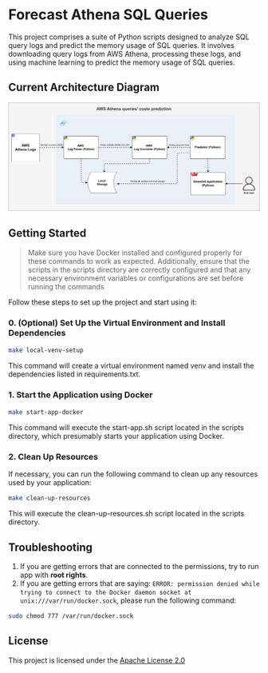 # Forecast Athena SQL Queries

This project comprises a suite of Python scripts designed to analyze SQL query logs and predict the memory usage of SQL queries. It involves downloading query logs from AWS Athena, processing these logs, and using machine learning to predict the memory usage of SQL queries.

## Current Architecture Diagram

![current-architecture](images/current-architecture.png)

## Getting Started

> Make sure you have Docker installed and configured properly for these commands to work as expected. Additionally, ensure that the scripts in the scripts directory are correctly configured and that any necessary environment variables or configurations are set before running the commands

Follow these steps to set up the project and start using it:

### 0. (Optional) Set Up the Virtual Environment and Install Dependencies

```bash
make local-venv-setup
```

This command will create a virtual environment named venv and install the dependencies listed in requirements.txt.

### 1. Start the Application using Docker

```bash
make start-app-docker
```

This command will execute the start-app.sh script located in the scripts directory, which presumably starts your application using Docker.

### 2. Clean Up Resources

If necessary, you can run the following command to clean up any resources used by your application:

```bash
make clean-up-resources
```

This will execute the clean-up-resources.sh script located in the scripts directory.

## Troubleshooting

1. If you are getting errors that are connected to the permissions, try to run app with **root rights**.
2. If you are getting errors that are saying: `ERROR: permission denied while trying to connect to the Docker daemon socket at unix:///var/run/docker.sock`, please run the following command:

```bash
sudo chmod 777 /var/run/docker.sock 
```

## License

This project is licensed under the [Apache License 2.0](LICENSE)
